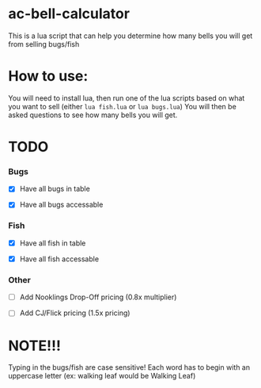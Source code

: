 # ac-bell-calculator
This is a lua script that can help you determine how many bells you will get from selling bugs/fish

# How to use:
You will need to install lua, then run one of the lua scripts based on what you want to sell (either `lua fish.lua` or `lua bugs.lua`) You will then be asked questions to see how many bells you will get.

# TODO
### Bugs
- [x] Have all bugs in table

- [x] Have all bugs accessable

### Fish
- [x] Have all fish in table

- [x] Have all fish accessable

### Other
- [ ] Add Nooklings Drop-Off pricing (0.8x multiplier)

- [ ] Add CJ/Flick pricing (1.5x pricing)

# NOTE!!!
Typing in the bugs/fish are case sensitive! Each word has to begin with an
uppercase letter (ex: walking leaf would be Walking Leaf)

